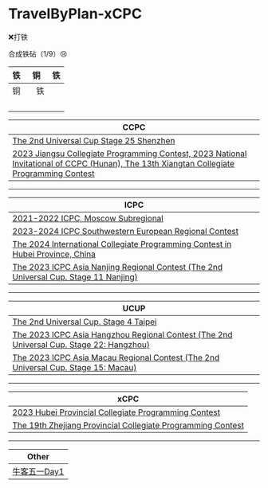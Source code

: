 # TravelByPlan-xCPC

❌打铁

合成铁砧（1/9）😢

| 铁 | 铜 | 铁 |
| --- | --- | --- |
| 铜 | 　铁 | 　 |
| 　 | 　 | 　 |

| CCPC |
| --- |
| [The 2nd Universal Cup Stage 25 Shenzhen](https://qoj.ac/contest/1540) |
| [2023 Jiangsu Collegiate Programming Contest, 2023 National Invitational of CCPC (Hunan), The 13th Xiangtan Collegiate Programming Contest](https://codeforces.com/gym/104396) |

----

| ICPC |
| --- |
| [2021-2022 ICPC, Moscow Subregional](https://codeforces.com/gym/104848) |
| [2023-2024 ICPC Southwestern European Regional Contest](https://codeforces.com/gym/104945) |
| [The 2024 International Collegiate Programming Contest in Hubei Province, China](https://codeforces.com/gym/105139) |
| [The 2023 ICPC Asia Nanjing Regional Contest (The 2nd Universal Cup. Stage 11 Nanjing)](https://codeforces.com/gym/104821) |

----

| UCUP |
| --- |
| [The 2nd Universal Cup. Stage 4 Taipei](https://qoj.ac/contest/1382) |
| [The 2023 ICPC Asia Hangzhou Regional Contest (The 2nd Universal Cup. Stage 22: Hangzhou)](https://codeforces.com/gym/104976) |
| [The 2023 ICPC Asia Macau Regional Contest (The 2nd Universal Cup. Stage 15: Macau)](https://codeforces.com/gym/104891) |

----

| xCPC |
| --- |
| [2023 Hubei Provincial Collegiate Programming Contest](https://codeforces.com/gym/104337) |
| [The 19th Zhejiang Provincial Collegiate Programming Contest](https://codeforces.com/gym/103687) |

----

| Other |
| --- |
| [牛客五一Day1](https://ac.nowcoder.com/acm/contest/80186) |
